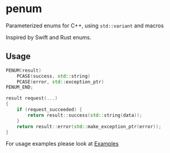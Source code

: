 # penum
Parameterized enums for C++, using `std::variant` and macros

Inspired by Swift and Rust enums.

## Usage
```cpp
PENUM(result)
    PCASE(success, std::string)
    PCASE(error, std::exception_ptr)
PENUM_END;

result request(...)
{
    if (request_succeeded) {
        return result::success(std::string(data));
    }
    return result::error(std::make_exception_ptr(error));
}

```

For usage examples please look at [Examples](examples)